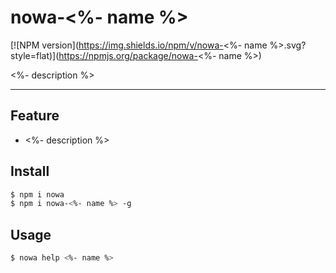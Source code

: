 # nowa-<%- name %>

[![NPM version](https://img.shields.io/npm/v/nowa-<%- name %>.svg?style=flat)](https://npmjs.org/package/nowa-<%- name %>)

<%- description %>

---

## Feature

- <%- description %>

## Install

```bash
$ npm i nowa
$ npm i nowa-<%- name %> -g
```

## Usage

```bash
$ nowa help <%- name %>
```
